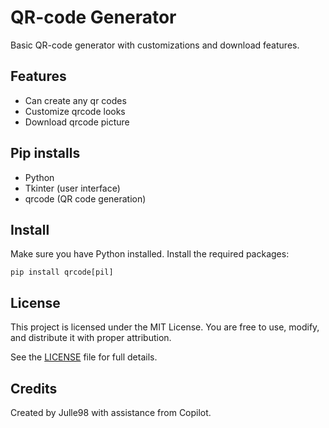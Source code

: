 # QR-code Generator

Basic QR-code generator with customizations and download features. 

## Features

- Can create any qr codes
- Customize qrcode looks
- Download qrcode picture

## Pip installs
- Python
- Tkinter (user interface)
- qrcode (QR code generation)

## Install
Make sure you have Python installed. Install the required packages:
```
pip install qrcode[pil]
```

## License

This project is licensed under the MIT License. You are free to use, modify, and distribute it with proper attribution.

See the [LICENSE](LICENSE) file for full details.

## Credits

Created by Julle98 with assistance from Copilot.
